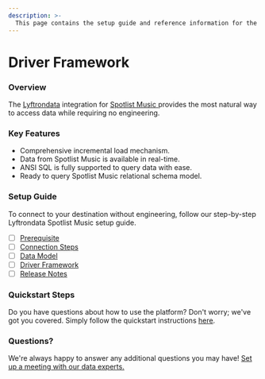 ```yaml
---
description: >-
  This page contains the setup guide and reference information for the Spotlist Music source connector.
---
```


# Driver Framework

### Overview

The [Lyftrondata](https://www.lyftrondata.com/) integration for [Spotlist Music](https://www.lyftrondata.com/integration/spotlist-music/)[ ](https://www.lyftrondata.com/integration/spotlist-music/)provides the most natural way to access data while requiring no engineering.

### Key Features

* Comprehensive incremental load mechanism.
* Data from Spotlist Music is available in real-time.&#x20;
* ANSI SQL is fully supported to query data with ease.
* Ready to query Spotlist Music relational schema model.

### Setup Guide

To connect to your destination without engineering, follow our step-by-step Lyftrondata Spotlist Music setup guide.

* [ ] [Prerequisite](../../marketing-analytics/spotlist-music/prerequisite.md)
* [ ] [Connection Steps](../../marketing-analytics/spotlist-music/connection-steps.md)
* [ ] [Data Model](../../marketing-analytics/spotlist-music/data-model/)
* [ ] [Driver Framework](../../marketing-analytics/spotlist-music/driver-framework/)
* [ ] [Release Notes](../../marketing-analytics/spotlist-music/release-notes.md)

### Quickstart Steps

Do you have questions about how to use the platform? Don't worry; we've got you covered. Simply follow the quickstart instructions [here](../../../quickstart-steps.md).

### Questions? <a href="#questions" id="questions"></a>

We're always happy to answer any additional questions you may have! [Set up a meeting with our data experts.](https://www.lyftrondata.com/book-a-meeting/)


